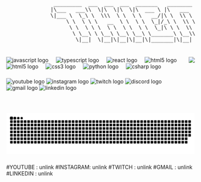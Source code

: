 <a href="https://manytools.org/hacker-tools/ascii-banner/"></a>

###
<pre style="text-align: center;">
               _________  ___  ___  ___  _______   ________           ___       ________  ________   ________     
              |\___   ___\\  \|\  \|\  \|\  ___ \ |\   ___  \        |\  \     |\   __  \|\   ___  \|\   ____\    
              \|___ \  \_\ \  \\\  \ \  \ \   __/|\ \  \\ \  \       \ \  \    \ \  \|\  \ \  \\ \  \ \  \___|    
                   \ \  \ \ \   __  \ \  \ \  \_|/_\ \  \\ \  \       \ \  \    \ \   __  \ \  \\ \  \ \  \  ___  
                    \ \  \ \ \  \ \  \ \  \ \  \_|\ \ \  \\ \  \       \ \  \____\ \  \ \  \ \  \\ \  \ \  \|\  \ 
                     \ \__\ \ \__\ \__\ \__\ \_______\ \__\\ \__\       \ \_______\ \__\ \__\ \__\\ \__\ \_______\
                      \|__|  \|__|\|__|\|__|\|_______|\|__| \|__|        \|_______|\|__|\|__|\|__| \|__|\|_______|
  
</pre>
###

<img align="right" height="150" src="https://25.media.tumblr.com/626228afbaaf39d472f6e462b60c08c3/tumblr_mfz1wtDpTP1qb8ksco1_r2_500.gif"  />

###

<div align="left">
  <img src="https://cdn.jsdelivr.net/gh/devicons/devicon/icons/javascript/javascript-original.svg" height="30" alt="javascript logo"  />
  <img width="12" />
  <img src="https://cdn.jsdelivr.net/gh/devicons/devicon/icons/typescript/typescript-original.svg" height="30" alt="typescript logo"  />
  <img width="12" />
  <img src="https://cdn.jsdelivr.net/gh/devicons/devicon/icons/react/react-original.svg" height="30" alt="react logo"  />
  <img width="12" />
  <img src="https://cdn.jsdelivr.net/gh/devicons/devicon/icons/html5/html5-original.svg" height="30" alt="html5 logo"  />
  <img width="12" />
  <img src="https://media.licdn.com/dms/image/C4E12AQGhFbRMPvf0tg/article-cover_image-shrink_600_2000/0/1636293868291?e=2147483647&v=beta&t=Cmx0QZ0okPduLbfWorB2IIaBXhGelna6dtW0z9E8L34" height="30" alt="html5 logo"  />
  <img width="12" />
  <img src="https://cdn.jsdelivr.net/gh/devicons/devicon/icons/css3/css3-original.svg" height="30" alt="css3 logo"  />
  <img width="12" />
  <img src="https://cdn.jsdelivr.net/gh/devicons/devicon/icons/python/python-original.svg" height="30" alt="python logo"  />
  <img width="12" />
  <img src="https://cdn.jsdelivr.net/gh/devicons/devicon/icons/csharp/csharp-original.svg" height="30" alt="csharp logo"  />
</div>

###

<div align="left">
  <img src="https://img.shields.io/static/v1?message=Youtube&logo=youtube&label=&color=FF0000&logoColor=white&labelColor=&style=for-the-badge" height="35" alt="youtube logo"  />
  <img src="https://img.shields.io/static/v1?message=Instagram&logo=instagram&label=&color=E4405F&logoColor=white&labelColor=&style=for-the-badge" height="35" alt="instagram logo"  />
  <img src="https://img.shields.io/static/v1?message=Twitch&logo=twitch&label=&color=9146FF&logoColor=white&labelColor=&style=for-the-badge" height="35" alt="twitch logo"  />
  <img src="https://img.shields.io/static/v1?message=Discord&logo=discord&label=&color=7289DA&logoColor=white&labelColor=&style=for-the-badge" height="35" alt="discord logo"  />
  <img src="https://img.shields.io/static/v1?message=Gmail&logo=gmail&label=&color=D14836&logoColor=white&labelColor=&style=for-the-badge" height="35" alt="gmail logo"  />
  <img src="https://img.shields.io/static/v1?message=LinkedIn&logo=linkedin&label=&color=0077B5&logoColor=white&labelColor=&style=for-the-badge" height="35" alt="linkedin logo"  />
</div>

###

<br clear="both">

<img src="https://raw.githubusercontent.com/kimthienlang/kimthienlang/output/snake.svg" alt="Snake animation" />

###

<div>
  #YOUTUBE  : unlink
  #INSTAGRAM: unlink
  #TWITCH   : unlink
  #GMAIL    : unlink
  #LINKEDIN : unlink
</div>
